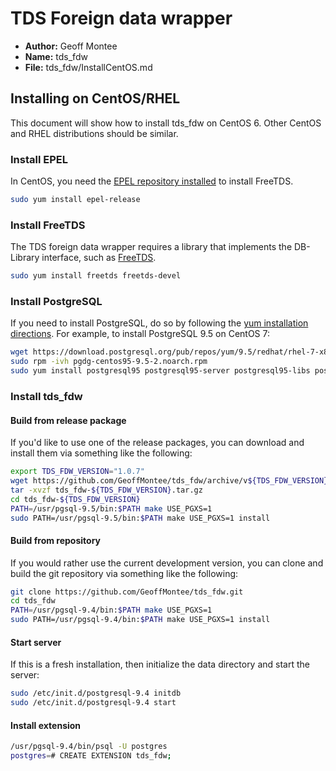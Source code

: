 # TDS Foreign data wrapper

* **Author:** Geoff Montee
* **Name:** tds_fdw
* **File:** tds_fdw/InstallCentOS.md

## Installing on CentOS/RHEL

This document will show how to install tds_fdw on CentOS 6. Other CentOS and RHEL distributions should be similar. 

### Install EPEL

In CentOS, you need the [EPEL repository installed](https://fedoraproject.org/wiki/EPEL) to install FreeTDS.

```bash
sudo yum install epel-release
```

### Install FreeTDS

The TDS foreign data wrapper requires a library that implements the DB-Library interface,
such as [FreeTDS](http://www.freetds.org).

```bash
sudo yum install freetds freetds-devel
```

### Install PostgreSQL

If you need to install PostgreSQL, do so by following the [yum installation directions](https://wiki.postgresql.org/wiki/YUM_Installation). For example, to install PostgreSQL 9.5 on CentOS 7:

```bash
wget https://download.postgresql.org/pub/repos/yum/9.5/redhat/rhel-7-x86_64/pgdg-centos95-9.5-2.noarch.rpm
sudo rpm -ivh pgdg-centos95-9.5-2.noarch.rpm
sudo yum install postgresql95 postgresql95-server postgresql95-libs postgresql95-devel
```

### Install tds_fdw

#### Build from release package

If you'd like to use one of the release packages, you can download and install them via something like the following:

```bash
export TDS_FDW_VERSION="1.0.7"
wget https://github.com/GeoffMontee/tds_fdw/archive/v${TDS_FDW_VERSION}.tar.gz
tar -xvzf tds_fdw-${TDS_FDW_VERSION}.tar.gz
cd tds_fdw-${TDS_FDW_VERSION}
PATH=/usr/pgsql-9.5/bin:$PATH make USE_PGXS=1
sudo PATH=/usr/pgsql-9.5/bin:$PATH make USE_PGXS=1 install
```

#### Build from repository

If you would rather use the current development version, you can clone and build the git repository via something like the following:

```bash
git clone https://github.com/GeoffMontee/tds_fdw.git
cd tds_fdw
PATH=/usr/pgsql-9.4/bin:$PATH make USE_PGXS=1
sudo PATH=/usr/pgsql-9.4/bin:$PATH make USE_PGXS=1 install
```

#### Start server 

If this is a fresh installation, then initialize the data directory and start the server:

```bash
sudo /etc/init.d/postgresql-9.4 initdb
sudo /etc/init.d/postgresql-9.4 start
```

#### Install extension

```bash
/usr/pgsql-9.4/bin/psql -U postgres
postgres=# CREATE EXTENSION tds_fdw;
```
